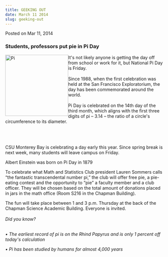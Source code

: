 ```yaml
---
title: GEEKING OUT
date: March 11 2014
slug: geeking-out
---
```


 



<span class="date">Posted on Mar 11, 2014    </span>
<h3>Students, professors put pie in Pi Day</h3>
<p><img alt="Pi" src="https://news.csumb.edu/sites/default/files/65/attachments/news/images/pi_day_for_web.png" style="float:left; width:200px; height:195px">It&apos;s not likely
anyone is getting the day off from school or work for it, but
National Pi Day is Friday.<br>
<br>
Since 1988, when the first celebration was held at the San
Francisco Exploratorium, the day has been commemorated around the
world.<br>
<br>
Pi Day is celebrated on the 14th day of the third month, which
aligns with the first three digits of pi &#x2013; 3.14 &#x2013; the ratio of a
circle&apos;s circumference to its diameter.</br></br></br></br></img></p>
<p>CSU Monterey Bay is celebrating a day early this year. Since
spring break is next week, many students will leave campus on
Friday.</p>
<p class="pullquote">Albert Einstein was born on Pi Day in
1879&#xA0;</p>
<p>To celebrate what Math and Statistics Club president Lauren
Sommers calls &#x201C;the fantastic transcendental number pi,&#x201D; the club
will offer free pie, a pie-eating contest and the opportunity to
&#x201C;pie&#x201D; a faculty member and a club officer. They will be chosen
based on the total amount of donations placed in jars in the math
office (Room S216 in the Chapman Building).</p>
<p>The fun will take place between 1 and 3 p.m. Thursday at the
back of the Chapman Science Academic Building. Everyone is
invited.<br>
<br>
<em>Did you know?</em></br></br></p>
<p><em>&#x2022; The earliest record of pi is on the Rhind Papyrus and is
only 1 percent off today&apos;s calculation</em></p>
<p><em>&#x2022; Pi has been studied by humans for almost 4,000
years</em></p>
<p><br>
&#xA0;</br></p>





```
